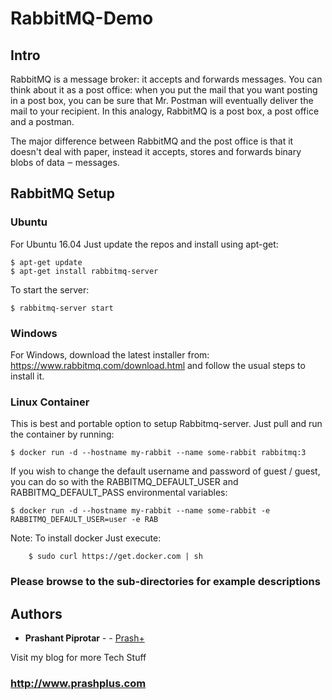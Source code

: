 # RabbitMQ-Demo


## Intro

RabbitMQ is a message broker: it accepts and forwards messages. You can think about it as a post office: when you put the mail that you want posting in a post box, you can be sure that Mr. Postman will eventually deliver the mail to your recipient. In this analogy, RabbitMQ is a post box, a post office and a postman.

The major difference between RabbitMQ and the post office is that it doesn't deal with paper, instead it accepts, stores and forwards binary blobs of data ‒ messages.

## RabbitMQ Setup

### Ubuntu

For Ubuntu 16.04
Just update the repos and install using apt-get:

```
$ apt-get update
$ apt-get install rabbitmq-server
```
To start the server:

```
$ rabbitmq-server start
```

### Windows

For Windows, download the latest installer from: https://www.rabbitmq.com/download.html
and follow the usual steps to install it.

### Linux Container

This is best and portable option to setup Rabbitmq-server.
Just pull and run the container by running:

```
$ docker run -d --hostname my-rabbit --name some-rabbit rabbitmq:3
```

If you wish to change the default username and password of guest / guest, you can do so with the RABBITMQ_DEFAULT_USER and RABBITMQ_DEFAULT_PASS environmental variables:

```
$ docker run -d --hostname my-rabbit --name some-rabbit -e RABBITMQ_DEFAULT_USER=user -e RAB
```

Note: To install docker
    Just execute:

```
    $ sudo curl https://get.docker.com | sh
```

### Please browse to the sub-directories for example descriptions

## Authors

* **Prashant Piprotar** - - [Prash+](https://github.com/prashplus)

Visit my blog for more Tech Stuff
### http://www.prashplus.com
